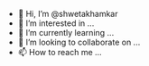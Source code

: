 - 👋 Hi, I’m @shwetakhamkar
- 👀 I’m interested in ...
- 🌱 I’m currently learning ...
- 💞️ I’m looking to collaborate on ...
- 📫 How to reach me ...

<!---
shwetakhamkar/shwetakhamkar is a ✨ special ✨ repository because its `README.md` (this file) appears on your GitHub profile.
You can click the Preview link to take a look at your changes.
--->
